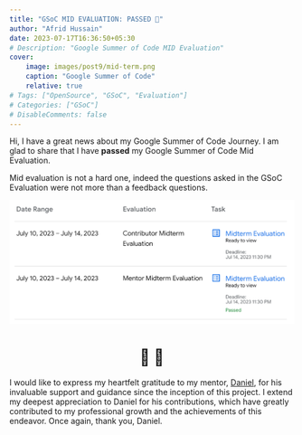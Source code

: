 ```yaml
---
title: "GSoC MID EVALUATION: PASSED 🎉"
author: "Afrid Hussain"
date: 2023-07-17T16:36:50+05:30
# Description: "Google Summer of Code MID Evaluation"
cover:
    image: images/post9/mid-term.png
    caption: "Google Summer of Code"
    relative: true
# Tags: ["OpenSource", "GSoC", "Evaluation"]
# Categories: ["GSoC"]
# DisableComments: false
---
```


Hi, I have a great news about my Google Summer of Code Journey. I am glad to share that I have **passed** my Google Summer of Code Mid Evaluation.

Mid evaluation is not a hard one, indeed the questions asked in the GSoC Evaluation were not more than a feedback questions.

![Google summer of Code Mid Evaluation Passed](images/mid-evaluation-passed.png)

<h1 style="text-align: center"> 🎉    🥳 </h1>

I would like to express my heartfelt gratitude to my mentor, [Daniel](https://danigm.net), for his invaluable support and guidance since the inception of this project. I extend my deepest appreciation to Daniel for his contributions, which have greatly contributed to my professional growth and the achievements of this endeavor. Once again, thank you, Daniel.
